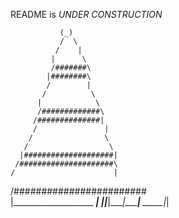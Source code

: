 README is *UNDER CONSTRUCTION*

               (_)     
               /  \
              /    |
             |      \
             /#######\
            |########\
            /        |
           /          \
          |            \
          /#############\
         /##############|
         /               |
        /                \
       /                  \
      |####################|
     /#####################\
    /                      |
   /########################\
  |____________________ _____|
|_|______|____|_____|__ _____|_|
